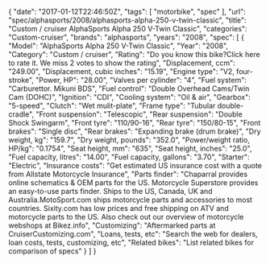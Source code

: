 {
    "date": "2017-01-12T22:46:50Z",
    "tags": [
        "motorbike",
        "spec"
    ],
    "url": "spec\/alphasports\/2008\/alphasports-alpha-250-v-twin-classic",
    "title": "Custom \/ cruiser AlphaSports Alpha 250 V-Twin Classic",
    "categories": "Custom-cruiser",
    "brands": "alphasports",
    "years": "2008",
    "spec": [
        {
            "Model": "AlphaSports Alpha 250 V-Twin Classic",
            "Year": "2008",
            "Category": "Custom \/ cruiser",
            "Rating": "Do you know this bike?Click here to rate it. We miss 2 votes to show the rating",
            "Displacement, ccm": "249.00",
            "Displacement, cubic inches": "15.19",
            "Engine type": "V2, four-stroke",
            "Power, HP": "28.00",
            "Valves per cylinder": "4",
            "Fuel system": "Carburettor. Mikuni BDS",
            "Fuel control": "Double Overhead Cams\/Twin Cam (DOHC)",
            "Ignition": "CDI",
            "Cooling system": "Oil & air",
            "Gearbox": "5-speed",
            "Clutch": "Wet mulit-plate",
            "Frame type": "Tubular double-cradle",
            "Front suspension": "Telescopic",
            "Rear suspension": "Double Shock Swingarm",
            "Front tyre": "110\/90-16",
            "Rear tyre": "150\/80-15",
            "Front brakes": "Single disc",
            "Rear brakes": "Expanding brake (drum brake)",
            "Dry weight, kg": "159.7",
            "Dry weight, pounds": "352.0",
            "Power\/weight ratio, HP\/kg": "0.1754",
            "Seat height, mm": "635",
            "Seat height, inches": "25.0",
            "Fuel capacity, litres": "14.00",
            "Fuel capacity, gallons": "3.70",
            "Starter": "Electric",
            "Insurance costs": "Get estimated US insurance cost with a quote from Allstate Motorcycle Insurance",
            "Parts finder": "Chaparral provides online schematics & OEM parts for the US.   Motorcycle Superstore provides an easy-to-use parts finder. Ships to the US, Canada, UK and Australia.MotoSport.com ships motorcycle parts and accessories to most countries.    Sixity.com has low prices and free shipping on ATV and motorcycle parts to the US. Also check out our overview of motorcycle webshops at Bikez.info",
            "Customizing": "Aftermarked parts at CruiserCustomizing.com",
            "Loans, tests, etc": "Search the web for dealers, loan costs, tests, customizing, etc",
            "Related bikes": "List related bikes for comparison of specs"
        }
    ]
}